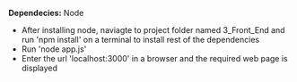 **Dependecies:** Node

* After installing node, naviagte to project folder named 3_Front_End and run 'npm install' on a terminal to install rest of the dependencies
* Run 'node app.js'
* Enter the url 'localhost:3000' in a browser and the required web page is displayed
